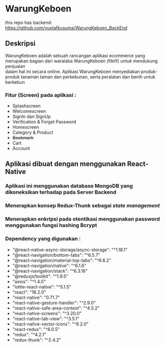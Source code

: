 # WarungKeboen

this repo has backend: https://github.com/yustafkusuma/WarungKeboen_BackEnd

## Deskripsi
WarungKeboen adalah sebuah rancangan aplikasi ecommerce yang merupakan bagian dari waralaba WarungKeboen (fiktif) untuk mendukung penjualan <br>
dalam hal ini secara online. Aplikasi WarungKeboen menyediakan produk-produk tanaman taman dan perkebunan, serta peralatan dan benih untuk berkebun <br>

### Fitur (Screen) pada aplikasi :
- Splashscreen
- Welcomescreen
- SignIn dan SignUp
- Verification & Forget Password
- Homescreen
- Category & Product
- ~~Bookmark~~
- Cart
- Account

## Aplikasi dibuat dengan menggunakan React-Native
### Aplikasi ini menggunakan database MongoDB yang dikoneksikan terhadap pada Server Backend
### Menerapkan konsep Redux-Thunk sebagai _state management_
### Menerapkan enkripsi pada otentikasi menggunakan password menggunakan fungsi hashing Bcrypt

### Dependency yang digunakan :
- "@react-native-async-storage/async-storage": "^1.18.1"
- "@react-navigation/bottom-tabs": "^6.5.7"
- "@react-navigation/material-top-tabs": "^6.6.2"
- "@react-navigation/native": "^6.1.6"
- "@react-navigation/stack": "^6.3.16"
- "@reduxjs/toolkit": "^1.9.5"
- "axios": "^1.4.0"
- "lottie-react-native": "^5.1.5"
- "react": "18.2.0"
- "react-native": "0.71.7"
- "react-native-gesture-handler": "^2.9.0"
- "react-native-safe-area-context": "^4.5.2"
- "react-native-screens": "^3.20.0"
- "react-native-tab-view": "^3.5.1"
- "react-native-vector-icons": "^9.2.0"
- "react-redux": "^8.0.5"
- "redux": "^4.2.1"
- "redux-thunk": "^2.4.2"





